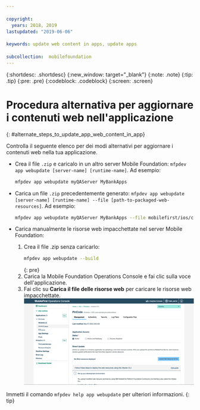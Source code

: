 ```yaml
---

copyright:
  years: 2018, 2019
lastupdated: "2019-06-06"

keywords: update web content in apps, update apps

subcollection:  mobilefoundation
---
```


{:shortdesc: .shortdesc}
{:new_window: target="_blank"}
{:note: .note}
{:tip: .tip}
{:pre: .pre}
{:codeblock: .codeblock}
{:screen: .screen}

# Procedura alternativa per aggiornare i contenuti web nell'applicazione
{: #alternate_steps_to_update_app_web_content_in_app}

Controlla il seguente elenco per dei modi alternativi per aggiornare i contenuti web nella tua applicazione.

* Crea il file `.zip` e caricalo in un altro server Mobile Foundation: `mfpdev app webupdate [server-name] [runtime-name]`.
  Ad esempio:
  ```bash
  mfpdev app webupdate myQAServer MyBankApps
  ```

* Carica un file `.zip` precedentemente generato: `mfpdev app webupdate [server-name] [runtime-name] --file [path-to-packaged-web-resources]`.
  Ad esempio:
  ```bash
  mfpdev app webupdate myQAServer MyBankApps --file mobilefirst/ios/com.mfp.myBankApp-1.0.1.zip
  ```

* Carica manualmente le risorse web impacchettate nel server Mobile Foundation:
  1. Crea il file .zip senza caricarlo:
      ```bash
      mfpdev app webupdate --build
      ```
      {: pre}
  2. Carica la Mobile Foundation Operations Console e fai clic sulla voce dell'applicazione.
  3. Fai clic su **Carica il file delle risorse web** per caricare le risorse web impacchettate.    
      ![Carica il file .zip dell'aggiornamento diretto dalla console](images/upload-direct-update-package.png "Carica il file .zip dell'aggiornamento diretto dalla console con il pulsante Carica il file delle risorse web evidenziato")

Immetti il comando `mfpdev help app webupdate` per ulteriori informazioni.
{: tip}
